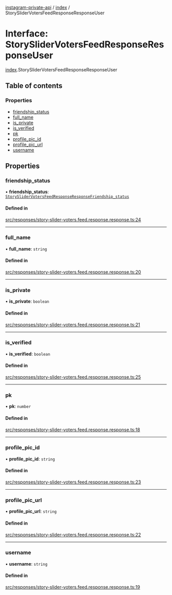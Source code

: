 [instagram-private-api](../../README.md) / [index](../../modules/index.md) / StorySliderVotersFeedResponseResponseUser

# Interface: StorySliderVotersFeedResponseResponseUser

[index](../../modules/index.md).StorySliderVotersFeedResponseResponseUser

## Table of contents

### Properties

- [friendship\_status](StorySliderVotersFeedResponseResponseUser.md#friendship_status)
- [full\_name](StorySliderVotersFeedResponseResponseUser.md#full_name)
- [is\_private](StorySliderVotersFeedResponseResponseUser.md#is_private)
- [is\_verified](StorySliderVotersFeedResponseResponseUser.md#is_verified)
- [pk](StorySliderVotersFeedResponseResponseUser.md#pk)
- [profile\_pic\_id](StorySliderVotersFeedResponseResponseUser.md#profile_pic_id)
- [profile\_pic\_url](StorySliderVotersFeedResponseResponseUser.md#profile_pic_url)
- [username](StorySliderVotersFeedResponseResponseUser.md#username)

## Properties

### friendship\_status

• **friendship\_status**: [`StorySliderVotersFeedResponseResponseFriendship_status`](StorySliderVotersFeedResponseResponseFriendship_status.md)

#### Defined in

[src/responses/story-slider-voters.feed.response.response.ts:24](https://github.com/Nerixyz/instagram-private-api/blob/0e0721c/src/responses/story-slider-voters.feed.response.response.ts#L24)

___

### full\_name

• **full\_name**: `string`

#### Defined in

[src/responses/story-slider-voters.feed.response.response.ts:20](https://github.com/Nerixyz/instagram-private-api/blob/0e0721c/src/responses/story-slider-voters.feed.response.response.ts#L20)

___

### is\_private

• **is\_private**: `boolean`

#### Defined in

[src/responses/story-slider-voters.feed.response.response.ts:21](https://github.com/Nerixyz/instagram-private-api/blob/0e0721c/src/responses/story-slider-voters.feed.response.response.ts#L21)

___

### is\_verified

• **is\_verified**: `boolean`

#### Defined in

[src/responses/story-slider-voters.feed.response.response.ts:25](https://github.com/Nerixyz/instagram-private-api/blob/0e0721c/src/responses/story-slider-voters.feed.response.response.ts#L25)

___

### pk

• **pk**: `number`

#### Defined in

[src/responses/story-slider-voters.feed.response.response.ts:18](https://github.com/Nerixyz/instagram-private-api/blob/0e0721c/src/responses/story-slider-voters.feed.response.response.ts#L18)

___

### profile\_pic\_id

• **profile\_pic\_id**: `string`

#### Defined in

[src/responses/story-slider-voters.feed.response.response.ts:23](https://github.com/Nerixyz/instagram-private-api/blob/0e0721c/src/responses/story-slider-voters.feed.response.response.ts#L23)

___

### profile\_pic\_url

• **profile\_pic\_url**: `string`

#### Defined in

[src/responses/story-slider-voters.feed.response.response.ts:22](https://github.com/Nerixyz/instagram-private-api/blob/0e0721c/src/responses/story-slider-voters.feed.response.response.ts#L22)

___

### username

• **username**: `string`

#### Defined in

[src/responses/story-slider-voters.feed.response.response.ts:19](https://github.com/Nerixyz/instagram-private-api/blob/0e0721c/src/responses/story-slider-voters.feed.response.response.ts#L19)
